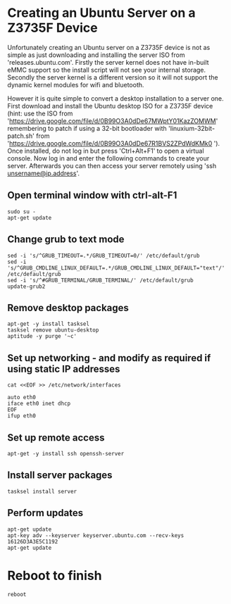 # Creating an Ubuntu Server on a Z3735F Device

Unfortunately creating an Ubuntu server on a Z3735F device is not as simple as just downloading and installing the server ISO from 'releases.ubuntu.com'. Firstly the server kernel does not have in-built eMMC support so the install script will not see your internal storage. Secondly the server kernel is a different version so it will not support the dynamic kernel modules for wifi and bluetooth.

However it is quite simple to convert a desktop installation to a server one. First download and install the Ubuntu desktop ISO for a Z3735F device (hint: use the ISO from 'https://drive.google.com/file/d/0B99O3A0dDe67MWptY01KazZOMWM' remembering to patch if using a 32-bit bootloader with 'linuxium-32bit-patch.sh' from 'https://drive.google.com/file/d/0B99O3A0dDe67R1BVS2ZPdWdKMk0 '). Once installed, do not log in but press 'Ctrl+Alt+F1' to open a virtual console. Now log in and enter the following commands to create your server. Afterwards you can then access your server remotely using 'ssh unsername@ip.address'.

## Open terminal window with ctrl-alt-F1

```
sudo su -
apt-get update
```

## Change grub to text mode

```
sed -i 's/^GRUB_TIMEOUT=.*/GRUB_TIMEOUT=0/' /etc/default/grub
sed -i 's/^GRUB_CMDLINE_LINUX_DEFAULT=.*/GRUB_CMDLINE_LINUX_DEFAULT="text"/' /etc/default/grub
sed -i 's/^#GRUB_TERMINAL/GRUB_TERMINAL/' /etc/default/grub
update-grub2
```

## Remove desktop packages

```
apt-get -y install tasksel
tasksel remove ubuntu-desktop
aptitude -y purge '~c'
```

## Set up networking - and modify as required if using static IP addresses

```
cat <<EOF >> /etc/network/interfaces

auto eth0
iface eth0 inet dhcp
EOF
ifup eth0
```

## Set up remote access

```
apt-get -y install ssh openssh-server
```

## Install server packages

```
tasksel install server
```

## Perform updates

```
apt-get update
apt-key adv --keyserver keyserver.ubuntu.com --recv-keys 16126D3A3E5C1192
apt-get update
```

# Reboot to finish

```
reboot
```
